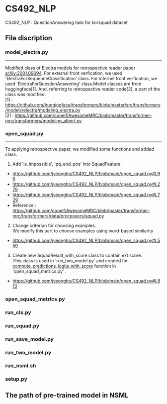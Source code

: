 # CS492_NLP
CS492_NLP : QuestionAnswering task for korsquad dataset

## File discription
### model_electra.py
---
Modified class of Electra models for retrospective reader paper [arXiv:2001.09694](https://arxiv.org/pdf/2001.09694.pdf). For external front verfication, we used 'ElectraForSequenceClassification' class. For internel front verfication, we used 'ElectraForQuestionAnswering' class.Model classes are from huggingface[1]. And, referring to retrospective reader code[2], a part of the class was modified.
<br/>[1] : https://github.com/huggingface/transformers/blob/master/src/transformers/models/electra/modeling_electra.py
<br/>[2] : https://github.com/cooelf/AwesomeMRC/blob/master/transformer-mrc/transformers/modeling_albert.py

### open_squad.py
---
To applying retrospective paper, we modified some functions and added class.<br/>
1) Add 'is_impossible', 'pq_end_pos' into SquadFeature.
- https://github.com/jyeongho/CS492_NLP/blob/main/open_squad.py#L96
- https://github.com/jyeongho/CS492_NLP/blob/main/open_squad.py#L279
- https://github.com/jyeongho/CS492_NLP/blob/main/open_squad.py#L729
- Reference : https://github.com/cooelf/AwesomeMRC/blob/master/transformer-mrc/transformers/data/processors/squad.py

2) Change criterion for choosing examples.
<br/> We modify this part to choose examples using word-based similarity
- https://github.com/jyeongho/CS492_NLP/blob/main/open_squad.py#L559

3) Create new SquadResult_with_score class to contain ext score.
<br/> This class is used in 'run_two_model.py' and created for [compute_predictions_logits_with_score](https://github.com/jyeongho/CS492_NLP/blob/main/open_squad_metrics.py#L712) function in 'open_squad_metrics.py' .
- https://github.com/jyeongho/CS492_NLP/blob/main/open_squad.py#L813

### open_squad_metrics.py



### run_cls.py



### run_squad.py



### run_save_model.py


### run_two_model.py


### run_nsml.sh


### setup.py

## The path of pre-trained model in NSML
